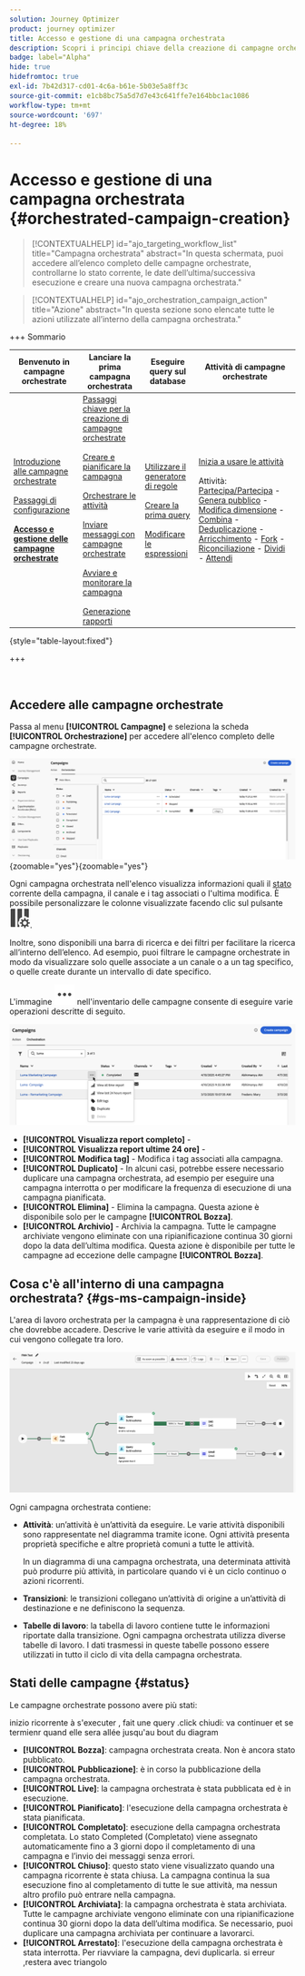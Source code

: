 ```yaml
---
solution: Journey Optimizer
product: journey optimizer
title: Accesso e gestione di una campagna orchestrata
description: Scopri i principi chiave della creazione di campagne orchestrate con Adobe Journey Optimizer
badge: label="Alpha"
hide: true
hidefromtoc: true
exl-id: 7b42d317-cd01-4c6a-b61e-5b03e5a8ff3c
source-git-commit: e1cb8bc75a5d7d7e43c641ffe7e164bbc1ac1086
workflow-type: tm+mt
source-wordcount: '697'
ht-degree: 18%

---
```


# Accesso e gestione di una campagna orchestrata {#orchestrated-campaign-creation}

>[!CONTEXTUALHELP]
>id="ajo_targeting_workflow_list"
>title="Campagna orchestrata"
>abstract="In questa schermata, puoi accedere all’elenco completo delle campagne orchestrate, controllarne lo stato corrente, le date dell’ultima/successiva esecuzione e creare una nuova campagna orchestrata."

>[!CONTEXTUALHELP]
>id="ajo_orchestration_campaign_action"
>title="Azione"
>abstract="In questa sezione sono elencate tutte le azioni utilizzate all’interno della campagna orchestrata."

+++ Sommario

| Benvenuto in campagne orchestrate | Lanciare la prima campagna orchestrata | Eseguire query sul database | Attività di campagne orchestrate |
|---|---|---|---|
| [Introduzione alle campagne orchestrate](gs-orchestrated-campaigns.md)<br/><br/>[Passaggi di configurazione](configuration-steps.md)<br/><br/><b>[Accesso e gestione delle campagne orchestrate](access-manage-orchestrated-campaigns.md)</b> | [Passaggi chiave per la creazione di campagne orchestrate](gs-campaign-creation.md)<br/><br/>[Creare e pianificare la campagna](create-orchestrated-campaign.md)<br/><br/>[Orchestrare le attività](orchestrate-activities.md)<br/><br/>[Inviare messaggi con campagne orchestrate](send-messages.md)<br/><br/>[Avviare e monitorare la campagna](start-monitor-campaigns.md)<br/><br/>[Generazione rapporti](reporting-campaigns.md) | [Utilizzare il generatore di regole](orchestrated-rule-builder.md)<br/><br/>[Creare la prima query](build-query.md)<br/><br/>[Modificare le espressioni](edit-expressions.md) | [Inizia a usare le attività](activities/about-activities.md)<br/><br/>Attività:<br/>[Partecipa/Partecipa](activities/and-join.md) - [Genera pubblico](activities/build-audience.md) - [Modifica dimensione](activities/change-dimension.md) - [Combina](activities/combine.md) - [Deduplicazione](activities/deduplication.md) - [Arricchimento](activities/enrichment.md) - [Fork](activities/fork.md) - [Riconciliazione](activities/reconciliation.md) - [Dividi](activities/split.md) - [Attendi](activities/wait.md) |

{style="table-layout:fixed"}

+++

<br/>

## Accedere alle campagne orchestrate

Passa al menu **[!UICONTROL Campagne]** e seleziona la scheda **[!UICONTROL Orchestrazione]** per accedere all&#39;elenco completo delle campagne orchestrate.

![immagine che mostra l&#39;inventario delle campagne orchestrate](assets/inventory.png){zoomable="yes"}{zoomable="yes"}

Ogni campagna orchestrata nell&#39;elenco visualizza informazioni quali il [stato](#status) corrente della campagna, il canale e i tag associati o l&#39;ultima modifica. È possibile personalizzare le colonne visualizzate facendo clic sul pulsante ![Configura layout](assets/do-not-localize/inventory-configure-layout.svg).

Inoltre, sono disponibili una barra di ricerca e dei filtri per facilitare la ricerca all’interno dell’elenco. Ad esempio, puoi filtrare le campagne orchestrate in modo da visualizzare solo quelle associate a un canale o a un tag specifico, o quelle create durante un intervallo di date specifico.


L&#39;immagine ![ che mostra il pulsante Altre azioni](assets/do-not-localize/rule-builder-icon-more.svg) nell&#39;inventario delle campagne consente di eseguire varie operazioni descritte di seguito.

![immagine dell&#39;inventario delle campagne](assets/inventory-actions.png)

* **[!UICONTROL Visualizza report completo]** -
* **[!UICONTROL Visualizza report ultime 24 ore]** -
* **[!UICONTROL Modifica tag]** - Modifica i tag associati alla campagna.
* **[!UICONTROL Duplicato]** - In alcuni casi, potrebbe essere necessario duplicare una campagna orchestrata, ad esempio per eseguire una campagna interrotta o per modificare la frequenza di esecuzione di una campagna pianificata.
* **[!UICONTROL Elimina]** - Elimina la campagna. Questa azione è disponibile solo per le campagne **[!UICONTROL Bozza]**.
* **[!UICONTROL Archivio]** - Archivia la campagna. Tutte le campagne archiviate vengono eliminate con una ripianificazione continua 30 giorni dopo la data dell’ultima modifica. Questa azione è disponibile per tutte le campagne ad eccezione delle campagne **[!UICONTROL Bozza]**.

## Cosa c&#39;è all&#39;interno di una campagna orchestrata? {#gs-ms-campaign-inside}

L&#39;area di lavoro orchestrata per la campagna è una rappresentazione di ciò che dovrebbe accadere. Descrive le varie attività da eseguire e il modo in cui vengono collegate tra loro.

![immagine che mostra un&#39;area di lavoro della campagna orchestrata](assets/canvas-example.png)

Ogni campagna orchestrata contiene:

* **Attività**: un’attività è un’attività da eseguire. Le varie attività disponibili sono rappresentate nel diagramma tramite icone. Ogni attività presenta proprietà specifiche e altre proprietà comuni a tutte le attività.

  In un diagramma di una campagna orchestrata, una determinata attività può produrre più attività, in particolare quando vi è un ciclo continuo o azioni ricorrenti.

* **Transizioni**: le transizioni collegano un’attività di origine a un’attività di destinazione e ne definiscono la sequenza.

* **Tabelle di lavoro**: la tabella di lavoro contiene tutte le informazioni riportate dalla transizione. Ogni campagna orchestrata utilizza diverse tabelle di lavoro. I dati trasmessi in queste tabelle possono essere utilizzati in tutto il ciclo di vita della campagna orchestrata.

## Stati delle campagne {#status}

Le campagne orchestrate possono avere più stati:

inizio ricorrente à s&#39;executer , fait une query .click chiudi: va continuer et se termienr quand elle sera allée jusqu&#39;au bout du diagram


* **[!UICONTROL Bozza]**: campagna orchestrata creata. Non è ancora stato pubblicato.
* **[!UICONTROL Pubblicazione]**: è in corso la pubblicazione della campagna orchestrata.
* **[!UICONTROL Live]**: la campagna orchestrata è stata pubblicata ed è in esecuzione.
* **[!UICONTROL Pianificato]**: l&#39;esecuzione della campagna orchestrata è stata pianificata.
* **[!UICONTROL Completato]**: esecuzione della campagna orchestrata completata. Lo stato Completed (Completato) viene assegnato automaticamente fino a 3 giorni dopo il completamento di una campagna e l’invio dei messaggi senza errori.
* **[!UICONTROL Chiuso]**: questo stato viene visualizzato quando una campagna ricorrente è stata chiusa. La campagna continua la sua esecuzione fino al completamento di tutte le sue attività, ma nessun altro profilo può entrare nella campagna.
* **[!UICONTROL Archiviata]**: la campagna orchestrata è stata archiviata. Tutte le campagne archiviate vengono eliminate con una ripianificazione continua 30 giorni dopo la data dell’ultima modifica. Se necessario, puoi duplicare una campagna archiviata per continuare a lavorarci.
* **[!UICONTROL Arrestato]**: l&#39;esecuzione della campagna orchestrata è stata interrotta. Per riavviare la campagna, devi duplicarla. si erreur ,restera avec triangolo
